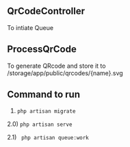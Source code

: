 ## QrCodeController
To intiate Queue

## ProcessQrCode
 To generate QRcode and store it to /storage/app/public/qrcodes/{name}.svg
 
## Command to run
 
1) `php artisan migrate`

2.0) `php artisan serve` 

2.1) ` php artisan queue:work`
